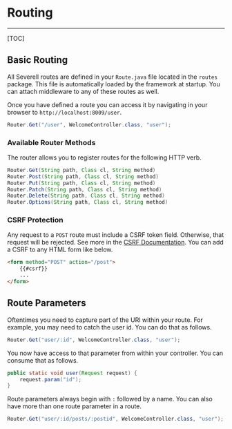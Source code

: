 # Routing
---
[TOC]

## Basic Routing

All Severell routes are defined in your `Route.java` file located in the `routes` package. This file is automatically
loaded by the framework at startup. You can attach middleware to any of these routes as well.

Once you have defined a route you can access it by navigating in your browser to `http://localhost:8009/user`.

```java
Router.Get("/user", WelcomeController.class, "user");
```

### Available Router Methods

The router allows you to register routes for the following HTTP verb.

```java
Router.Get(String path, Class cl, String method)
Router.Post(String path, Class cl, String method)
Router.Put(String path, Class cl, String method)
Router.Patch(String path, Class cl, String method)
Router.Delete(String path, Class cl, String method)
Router.Options(String path, Class cl, String method)
```

### CSRF Protection
Any request to a `POST` route must include a CSRF token field. Otherwise, that request will be rejected. 
See more in the [CSRF Documentation](/docs/csrf.html). You can add a CSRF to any HTML form like below.

```html
<form method="POST" action="/post">
    {{#csrf}}
    ...
</form>
```

## Route Parameters

Oftentimes you need to capture part of the URI within your route. For example, you may need to catch the user id. 
You can do that as follows.

```java
Router.Get("user/:id", WelcomeController.class, "user");
``` 

You now have access to that parameter from within your controller. You can consume that as follows.
```java
public static void user(Request request) {
    request.param("id");
}
```

Route parameters always begin with `:` followed by a name. You can also have more than one route parameter in a route.

```java
Router.Get("user/:id/posts/:postid", WelcomeController.class, "user");
```